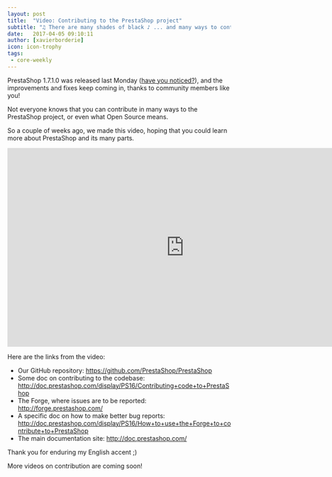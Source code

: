 ```yaml
---
layout: post
title:  "Video: Contributing to the PrestaShop project"
subtitle: "♫ There are many shades of black ♪ ... and many ways to contribute "
date:   2017-04-05 09:10:11
author: [xavierborderie]
icon: icon-trophy
tags:
 - core-weekly
---
```


PrestaShop 1.7.1.0 was released last Monday ([have you noticed?](http://build.prestashop.com/news/prestashop-1-7-1-0-available/)), and the improvements and fixes keep coming in, thanks to community members like you!

Not everyone knows that you can contribute in many ways to the PrestaShop project, or even what Open Source means.

So a couple of weeks ago, we made this video, hoping that you could learn more about PrestaShop and its many parts.


<iframe width="796" height="448" src="https://www.youtube.com/watch?v=aD2IQIqr6CU" frameborder="0" allowfullscreen></iframe>


Here are the links from the video:

* Our GitHub repository: https://github.com/PrestaShop/PrestaShop
* Some doc on contributing to the codebase: http://doc.prestashop.com/display/PS16/Contributing+code+to+PrestaShop
* The Forge, where issues are to be reported: http://forge.prestashop.com/
* A specific doc on how to make better bug reports: http://doc.prestashop.com/display/PS16/How+to+use+the+Forge+to+contribute+to+PrestaShop
* The main documentation site: http://doc.prestashop.com/

Thank you for enduring my English accent ;)

More videos on contribution are coming soon!
